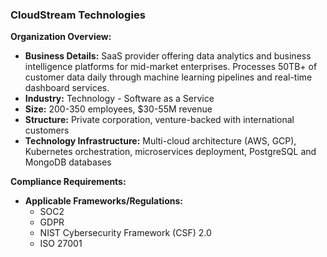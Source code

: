### CloudStream Technologies

**Organization Overview:**

- **Business Details:** SaaS provider offering data analytics and business intelligence platforms for mid-market enterprises. Processes 50TB+ of customer data daily through machine learning pipelines and real-time dashboard services.
- **Industry:** Technology - Software as a Service
- **Size:** 200-350 employees, $30-55M revenue
- **Structure:** Private corporation, venture-backed with international customers
- **Technology Infrastructure:** Multi-cloud architecture (AWS, GCP), Kubernetes orchestration, microservices deployment, PostgreSQL and MongoDB databases

**Compliance Requirements:**

- **Applicable Frameworks/Regulations:**
  - SOC2
  - GDPR
  - NIST Cybersecurity Framework (CSF) 2.0
  - ISO 27001
